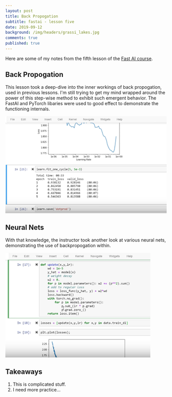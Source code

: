 ```yaml
---
layout: post
title: Back Propogation
subtitle: fastai - lesson five
date: 2019-09-12
background: /img/headers/grassi_lakes.jpg
comments: true
published: true
---
```


Here are some of my notes from the fifth lesson of the [Fast AI course](https://course.fast.ai/).  

## Back Propogation

This lesson took a deep-dive into the inner workings of back propogation, used in previous lessons.  I'm still trying to get my mind wrapped around the power of this step-wise method to exhibit such emergent behavior.  The FastAI and PyTorch libaries were used to good effect to demonstrate the functioning internals.

<img src="/img/posts/fastai_lesson5_backprop.png" class="img-fluid" />

## Neural Nets

With that knowledge, the instructor took another look at various neural nets, demonstrating the use of backpropogation within.

<img src="/img/posts/fastai_lesson5_nn.png" class="img-fluid" />

## Takeaways

1. This is complicated stuff.
2. I need more practice...

